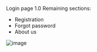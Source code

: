 Login page 1.0
Remaining sections:
- Registration
- Forgot password
- About us
  
![image](https://github.com/garaven/proyecto-desarrollo-software/assets/112715997/b8b69b13-6bf3-488d-9ea8-2b0648223178)
